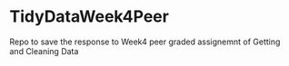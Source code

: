 # TidyDataWeek4Peer
Repo to save the response to Week4 peer graded assignemnt of Getting and Cleaning Data
